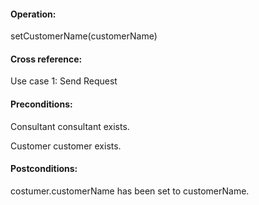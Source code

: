 #### Operation: 

setCustomerName(customerName) 

#### Cross reference: 

Use case 1: Send Request 

#### Preconditions: 

Consultant consultant exists. 

Customer customer exists. 

#### Postconditions: 

costumer.customerName has been set to customerName. 
